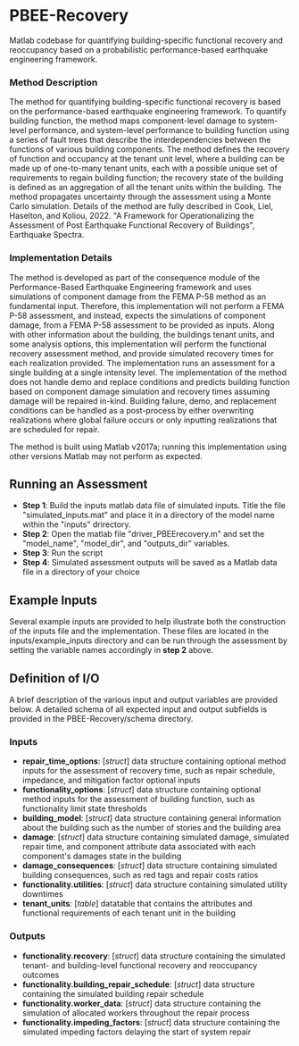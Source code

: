 # PBEE-Recovery
Matlab codebase for quantifying building-specific functional recovery and reoccupancy based on a probabilistic performance-based earthquake engineering framework.

### Method Description
The method for quantifying building-specific functional recovery is based on the performance-based earthquake engineering framework. To quantify building function, the method maps component-level damage to system-level performance, and system-level performance to building function using a series of fault trees that describe the interdependencies between the functions of various building components. The method defines the recovery of function and occupancy at the tenant unit level, where a building can be made up of one-to-many tenant units, each with a possible unique set of requirements to regain building function; the recovery state of the building is defined as an aggregation of all the tenant units within the building. The method propagates uncertainty through the assessment using a Monte Carlo simulation. Details of the method are fully described in Cook, Liel, Haselton, and Koliou, 2022. "A Framework for Operationalizing the Assessment of Post Earthquake Functional Recovery of Buildings", Earthquake Spectra.

### Implementation Details
The method is developed as part of the consequence module of the Performance-Based Earthquake Engineering framework and uses simulations of component damage from the FEMA P-58 method as an fundamental input. Therefore, this implementation will not perform a FEMA P-58 assessment, and instead, expects the simulations of component damage, from a FEMA P-58 assessment to be provided as inputs. Along with other information about the building, the buildings tenant units, and some analysis options, this implementation will perform the functional recovery assessment method, and provide simulated recovery times for each realization provided. The implementation runs an assessment for a single building at a single intensity level. The implementation of the method does not handle demo and replace conditions and predicts building function based on component damage simulation and recovery times assuming damage will be repaired in-kind. Building failure, demo, and replacement conditions can be handled as a post-process by either overwriting realizations where global failure occurs or only inputting realizations that are scheduled for repair.

The method is built using Matlab v2017a; running this implementation using other versions Matlab may not perform as expected.

## Running an Assessment
 - **Step 1**: Build the inputs matlab data file of simulated inputs. Title the file "simulated_inputs.mat" and place it in a directory of the model name within the "inputs" drirectory.
 - **Step 2**: Open the matlab file "driver_PBEErecovery.m" and set the "model_name", "model_dir", and "outputs_dir" variables.
 - **Step 3**: Run the script
 - **Step 4**: Simulated assessment outputs will be saved as a Matlab data file in a directory of your choice

## Example Inputs
Several example inputs are provided to help illustrate both the construction of the inputs file and the implementation. These files are located in the inputs/example_inputs directory and can be run through the assessment by setting the variable names accordingly in **step 2** above.

## Definition of I/O
A brief description of the various input and output variables are provided below. A detailed schema of all expected input and output subfields is provided in the PBEE-Recovery/schema directory.

### Inputs
 - **repair_time_options**: [_struct_]
   data structure containing optional method inputs for the assessment of recovery time, such as repair schedule, impedance, and mitigation factor optional inputs
 - **functionality_options**: [_struct_]
   data structure containing optional method inputs for the assessment of building function, such as functionality limit state thresholds
 - **building_model**: [_struct_]
   data structure containing general information about the building such as the number of stories and the building area
 - **damage**: [_struct_]
   data structure containing simulated damage, simulated repair time, and component attribute data associated with each component's damages state in the building
 - **damage_consequences**: [_struct_]
   data structure containing simulated building consequences, such as red tags and repair costs ratios
 - **functionality.utilities**: [_struct_]
   data structure containing simulated utility downtimes
 - **tenant_units**: [_table_]
   datatable that contains the attributes and functional requirements of each tenant unit in the building

### Outputs
 - **functionality.recovery**: [_struct_]
   data structure containing the simulated tenant- and building-level functional recovery and reoccupancy outcomes
 - **functionality.building_repair_schedule**: [_struct_]
   data structure containing the simulated building repair schedule
 - **functionality.worker_data**: [_struct_]
   data structure containing the simulation of allocated workers throughout the repair process
 - **functionality.impeding_factors**: [_struct_]
   data structure containing the simulated impeding factors delaying the start of system repair
